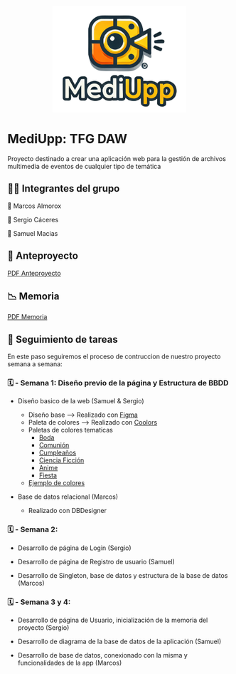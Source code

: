 

<p align="center">
  <img src="./resources/logo/MediUpp (final).png" alt="Logo MediUpp" width="300">
</p>


# MediUpp: TFG DAW

Proyecto destinado a crear una aplicación web para la gestión de archivos multimedia de eventos de cualquier tipo de temática

## :technologist: Integrantes del grupo

:round_pushpin: Marcos Almorox

:round_pushpin: Sergio Cáceres 

:round_pushpin: Samuel Macias

## :bookmark_tabs: Anteproyecto

[PDF Anteproyecto](./docs/anteproyecto/Anteproyecto_Marcos_Almorox_Sergio_Caceres_Samuel_Macias.pdf)

## :chart_with_downwards_trend: Memoria

[PDF Memoria](./docs/memoria/MediUpp.pdf)

## :date: Seguimiento de tareas

En este paso seguiremos el proceso de contruccion de nuestro proyecto semana a semana:

  ### :spiral_calendar: - Semana 1: Diseño previo de la página y Estructura de BBDD

  * Diseño basico de la web (Samuel & Sergio)

      - Diseño base --> Realizado con [Figma](https://www.figma.com/design/qjY7Pn3NeF9KZHnm65uaQM/Untitled?node-id=0-1&node-type=canvas&t=N1LS2RYG27k9sXQg-0)
      - Paleta de colores --> Realizado con [Coolors](https://coolors.co/ff6f3c-ff8643-ff9c4a-ffc857-f4f4f9-393e46-2e2e2e)
      - Paletas de colores tematicas
          * [Boda](https://coolors.co/faf9f6-f4c2c2-eeddc2-d4af37-a3b899-e6e6e6)
          * [Comunión](https://coolors.co/ffffff-b0e0e6-e6e6fa-daa520-c4d4a3-d3d3d3)
          * [Cumpleaños](https://coolors.co/ffd700-87cefa-ff69b4-ffa500-32cd32-ffffff)
          * [Ciencia Ficción](https://coolors.co/1c1c1c-00bfff-39ff14-8a2be2-ff4500-a9a9a9)
          * [Anime](https://coolors.co/ffb7c5-007fff-ffd700-c8a2c8-e32636-ffffff)
          * [Fiesta](https://coolors.co/ffb7c5-007fff-ffd700-c8a2c8-e32636-ffffff)
      - [Ejemplo de colores](./public/MediUpp.rar)
    
  * Base de datos relacional (Marcos)

      - Realizado con DBDesigner

  ### :spiral_calendar: - Semana 2: 

  * Desarrollo de página de Login (Sergio)

  * Desarrollo de página de Registro de usuario (Samuel)

  * Desarrollo de Singleton, base de datos y estructura de la base de datos (Marcos)

   ### :spiral_calendar: - Semana 3 y 4: 

  * Desarrollo de página de Usuario, inicialización de la memoria del proyecto (Sergio)

  * Desarrollo de diagrama de la base de datos de la aplicación (Samuel)

  * Desarrollo de base de datos, conexionado con la misma y funcionalidades de la app (Marcos)



